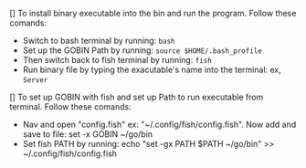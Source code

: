 [] To install binary executable into the bin and run the program. Follow these comands:

- Switch to bash terminal by running: `bash`
- Set up the GOBIN Path by running: `source $HOME/.bash_profile`
- Then switch back to fish terminal by running: `fish`
- Run binary file by typing the exacutable's name into the terminal: ex, `Server`


[] To set up GOBIN with fish and set up Path to run executable from terminal. Follow these comands:

- Nav and open "config.fish" ex: "~/.config/fish/config.fish". Now add and save to file: set -x GOBIN ~/go/bin
- Set fish PATH by running: echo "set -gx PATH \$PATH ~/go/bin" >> ~/.config/fish/config.fish
